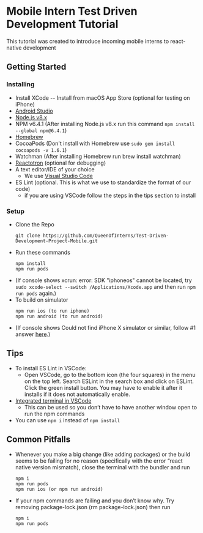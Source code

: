 # Mobile Intern Test Driven Development Tutorial
This tutorial was created to introduce incoming mobile interns to react-native development

## Getting Started

### Installing
* Install XCode -- Install from macOS App Store (optional for testing on iPhone)
* [Android Studio](https://developer.android.com/studio/)
* [Node.js v8.x](https://nodejs.org/dist/latest-v8.x/)
* NPM v6.4.1 (After installing Node.js v8.x run this command `npm install --global npm@6.4.1`)
* [Homebrew](https://brew.sh/)
* CocoaPods (Don't install with Homebrew use `sudo gem install cocoapods -v 1.6.1`)
* Watchman (After installing Homebrew run brew install watchman)
* [Reactotron](https://github.com/infinitered/reactotron/releases) (optional for debugging)
* A text editor/IDE of your choice
    * We use [Visual Studio Code](https://code.visualstudio.com/)
* ES Lint (optional. This is what we use to standardize the format of our code)
    * if you are using VSCode follow the steps in the tips section to install
### Setup
* Clone the Repo
    ```
    git clone https://github.com/QueenOfInterns/Test-Driven-Development-Project-Mobile.git
    ```
* Run these commands
    ```
    npm install
    npm run pods
    ```
* (If console shows xcrun: error: SDK "iphoneos" cannot be located, try `sudo xcode-select --switch /Applications/Xcode.app` and then run `npm run pods` again.)
* To build on simulator
    ```
    npm run ios (to run iphone)
    npm run android (to run android)
    ```
* (If console shows Could not find iPhone X simulator or similar, follow #1 answer [here](https://stackoverflow.com/questions/54504076/react-native-run-ios-returns-error-could-not-find-iphone-x-simulator).)

## Tips
* To install ES Lint in VSCode:
    * Open VSCode, go to the bottom icon (the four squares) in the menu on the top left. Search ESLint in the search box and click on ESLint. Click the green install button. You may have to enable it after it installs if it does not automatically enable.
* [Integrated terminal in VSCode](https://code.visualstudio.com/docs/editor/integrated-terminal)
    * This can be used so you don’t have to have another window open to run the npm commands
* You can use `npm i` instead of `npm install`

## Common Pitfalls
* Whenever you make a big change (like adding packages) or the build seems to be failing for no reason (specifically with the error “react native version mismatch), close the terminal with the bundler and run
    ```
    npm i
    npm run pods
    npm run ios (or npm run android)
    ```
* If your npm commands are failing and you don’t know why. Try removing package-lock.json (rm package-lock.json) then run
    ```
    npm i
    npm run pods
    ```
